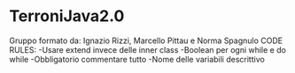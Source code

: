 # TerroniJava2.0
Gruppo formato da: Ignazio Rizzi, Marcello Pittau e Norma Spagnulo
CODE RULES:
-Usare extend invece delle inner class
-Boolean per ogni while e do while
-Obbligatorio commentare tutto
-Nome delle variabili descrittivo
